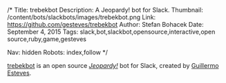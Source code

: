 /*
Title: trebekbot
Description: A Jeopardy! bot for Slack.
Thumbnail: /content/bots/slackbots/images/trebekbot.png
Link: https://github.com/gesteves/trebekbot
Author: Stefan Bohacek
Date: September 4, 2015
Tags: slack,bot,slackbot,opensource,interactive,open source,ruby,game,gesteves

Nav: hidden
Robots: index,follow
*/

[trebekbot](https://github.com/gesteves/trebekbot) is an open source [*Jeopardy!*](https://en.wikipedia.org/wiki/Jeopardy!) bot for Slack, created by [Guillermo Esteves](https://twitter.com/gesteves).